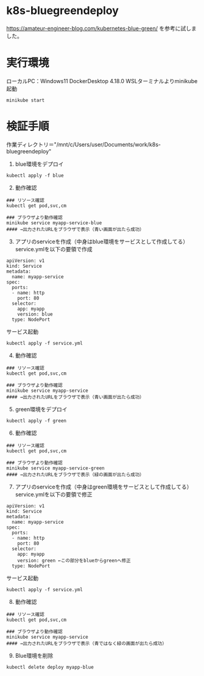 # k8s-bluegreendeploy
https://amateur-engineer-blog.com/kubernetes-blue-green/
を参考に試しました。

# 実行環境
ローカルPC：Windows11
DockerDesktop 4.18.0
WSLターミナルよりminikube起動
```
minikube start
```

# 検証手順
作業ディレクトリ＝"/mnt/c/Users/user/Documents/work/k8s-bluegreendeploy"
1. blue環境をデプロイ
```
kubectl apply -f blue
```
2. 動作確認
```
### リソース確認
kubectl get pod,svc,cm

### ブラウザより動作確認
minikube service myapp-service-blue
#### →出力されたURLをブラウザで表示（青い画面が出たら成功）
```
3. アプリのserviceを作成（中身はblue環境をサービスとして作成してる）
service.ymlを以下の要領で作成
```
apiVersion: v1
kind: Service
metadata:
  name: myapp-service
spec:
  ports:
  - name: http
    port: 80
  selector:
    app: myapp
    version: blue
  type: NodePort
```
サービス起動
```
kubectl apply -f service.yml
```
4. 動作確認
```
### リソース確認
kubectl get pod,svc,cm

### ブラウザより動作確認
minikube service myapp-service
#### →出力されたURLをブラウザで表示（青い画面が出たら成功）
```
5. green環境をデプロイ
```
kubectl apply -f green
```
6. 動作確認
```
### リソース確認
kubectl get pod,svc,cm

### ブラウザより動作確認
minikube service myapp-service-green
#### →出力されたURLをブラウザで表示（緑の画面が出たら成功）
```
7. アプリのserviceを作成（中身はgreen環境をサービスとして作成してる）
service.ymlを以下の要領で修正
```
apiVersion: v1
kind: Service
metadata:
  name: myapp-service
spec:
  ports:
  - name: http
    port: 80
  selector:
    app: myapp
    version: green ←この部分をblueからgreenへ修正
  type: NodePort
```
サービス起動
```
kubectl apply -f service.yml
```
8. 動作確認
```
### リソース確認
kubectl get pod,svc,cm

### ブラウザより動作確認
minikube service myapp-service
#### →出力されたURLをブラウザで表示（青ではなく緑の画面が出たら成功）
```
9. Blue環境を削除
```
kubectl delete deploy myapp-blue
```
